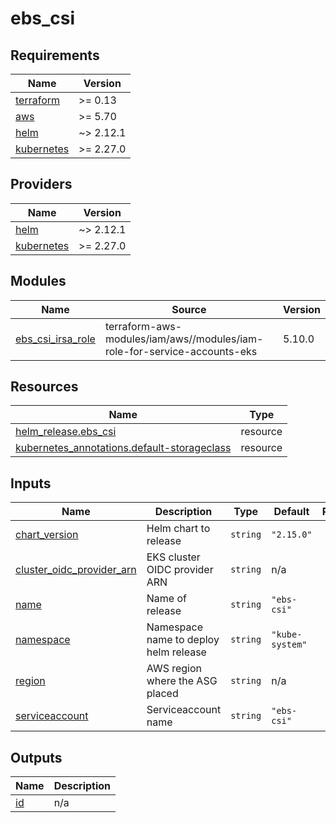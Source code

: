 # ebs_csi

<!-- BEGIN_TF_DOCS -->
## Requirements

| Name | Version |
|------|---------|
| <a name="requirement_terraform"></a> [terraform](#requirement\_terraform) | >= 0.13 |
| <a name="requirement_aws"></a> [aws](#requirement\_aws) | >= 5.70 |
| <a name="requirement_helm"></a> [helm](#requirement\_helm) | ~> 2.12.1 |
| <a name="requirement_kubernetes"></a> [kubernetes](#requirement\_kubernetes) | >= 2.27.0 |

## Providers

| Name | Version |
|------|---------|
| <a name="provider_helm"></a> [helm](#provider\_helm) | ~> 2.12.1 |
| <a name="provider_kubernetes"></a> [kubernetes](#provider\_kubernetes) | >= 2.27.0 |

## Modules

| Name | Source | Version |
|------|--------|---------|
| <a name="module_ebs_csi_irsa_role"></a> [ebs\_csi\_irsa\_role](#module\_ebs\_csi\_irsa\_role) | terraform-aws-modules/iam/aws//modules/iam-role-for-service-accounts-eks | 5.10.0 |

## Resources

| Name | Type |
|------|------|
| [helm_release.ebs_csi](https://registry.terraform.io/providers/hashicorp/helm/latest/docs/resources/release) | resource |
| [kubernetes_annotations.default-storageclass](https://registry.terraform.io/providers/hashicorp/kubernetes/latest/docs/resources/annotations) | resource |

## Inputs

| Name | Description | Type | Default | Required |
|------|-------------|------|---------|:--------:|
| <a name="input_chart_version"></a> [chart\_version](#input\_chart\_version) | Helm chart to release | `string` | `"2.15.0"` | no |
| <a name="input_cluster_oidc_provider_arn"></a> [cluster\_oidc\_provider\_arn](#input\_cluster\_oidc\_provider\_arn) | EKS cluster OIDC provider ARN | `string` | n/a | yes |
| <a name="input_name"></a> [name](#input\_name) | Name of release | `string` | `"ebs-csi"` | no |
| <a name="input_namespace"></a> [namespace](#input\_namespace) | Namespace name to deploy helm release | `string` | `"kube-system"` | no |
| <a name="input_region"></a> [region](#input\_region) | AWS region where the ASG placed | `string` | n/a | yes |
| <a name="input_serviceaccount"></a> [serviceaccount](#input\_serviceaccount) | Serviceaccount name | `string` | `"ebs-csi"` | no |

## Outputs

| Name | Description |
|------|-------------|
| <a name="output_id"></a> [id](#output\_id) | n/a |
<!-- END_TF_DOCS -->
